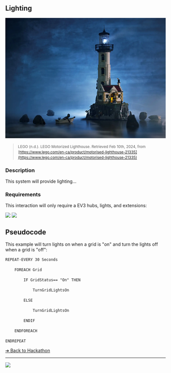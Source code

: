 ## Lighting

![Lighting](images/lighting.png)

> <small>LEGO (n.d.). LEGO Motorized Lighthouse. Retrieved Feb 10th, 2024, from [https://www.lego.com/en-ca/product/motorised-lighthouse-21335](https://www.lego.com/en-ca/product/motorised-lighthouse-21335)</small>

### Description

This system will provide lighting...

### Requirements

This interaction will only require a EV3 hubs, lights, and extensions:

<img src="/media/ev3/brick.jpg" height="200">
<img src="/media/power-functions/lights.jpeg" height="200">

## Pseudocode

This example will turn lights on when a grid is "on" and turn the lights off when a grid is "off":

```pseudocode
REPEAT-EVERY 30 Seconds

    FOREACH Grid

        IF GridStatus== "On" THEN

            TurnGridLightsOn

        ELSE

            TurnGridLightsOn

        ENDIF

    ENDFOREACH

ENDREPEAT
```

[&#10132; Back to Hackathon](/hackathon-system)

---

<a href="https://brickmmo.com">
<img src="https://brickmmo.com/images/brickmmo-logo-horizontal.jpg" width="100">
</a>
